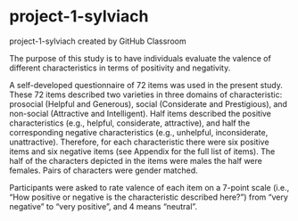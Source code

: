 # project-1-sylviach
project-1-sylviach created by GitHub Classroom

The purpose of this study is to have individuals evaluate the valence of different characteristics 
in terms of positivity and negativity.

A self-developed questionnaire of 72 items was used in the present study. These 72 items
described two varieties in three domains of characteristic: prosocial (Helpful and Generous),
social (Considerate and Prestigious), and non-social (Attractive and Intelligent). Half items
described the positive characteristics (e.g., helpful, considerate, attractive), and half the
corresponding negative characteristics (e.g., unhelpful, inconsiderate, unattractive). Therefore,
for each characteristic there were six positive items and six negative items (see Appendix for the
full list of items). The half of the characters depicted in the items were males the half were
females. Pairs of characters were gender matched.

Participants were asked to rate valence of each item on a 7-point scale (i.e., “How
positive or negative is the characteristic described here?”) from “very negative” to “very
positive”, and 4 means “neutral”.
